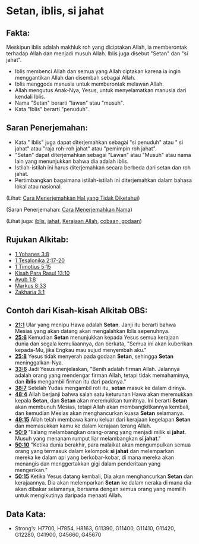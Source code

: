 # Setan, iblis, si jahat

## Fakta:

Meskipun iblis adalah makhluk roh yang diciptakan Allah, ia memberontak terhadap Allah dan menjadi musuh Allah. Iblis juga disebut "Setan" dan "si jahat".

* Iblis membenci Allah dan semua yang Allah ciptakan karena ia ingin menggantikan Allah dan disembah sebagai Allah.
* Iblis menggoda manusia untuk memberontak melawan Allah.
* Allah mengutus Anak-Nya, Yesus, untuk menyelamatkan manusia dari kendali Iblis.
* Nama "Setan" berarti "lawan" atau "musuh".
* Kata "Iblis" berarti "penuduh".

## Saran Penerjemahan:

* Kata " Iblis" juga dapat diterjemahkan sebagai "si penuduh" atau " si jahat" atau "raja roh-roh jahat" atau "pemimpin roh jahat".
* "Setan" dapat diterjemahkan sebagai "Lawan" atau "Musuh" atau nama lain yang menunjukkan bahwa dia adalah iblis.
* Istilah-istilah ini harus diterjemahkan secara berbeda dari setan dan roh jahat.
* Pertimbangkan bagaimana istilah-istilah ini diterjemahkan dalam bahasa lokal atau nasional.

(Lihat: [Cara Menerjemahkan Hal yang Tidak Diketahui](rc://en/ta/man/translate/translate-unknown))

(Saran Penerjemahan: [Cara Menerjemahkan Nama](rc://en/ta/man/translate/translate-names))

(Lihat juga: [iblis](../kt/demon.md), [jahat](../kt/evil.md), [Kerajaan Allah](../kt/kingdomofgod.md), [cobaan, godaan](../kt/tempt.md))

## Rujukan Alkitab:

* [1 Yohanes 3:8](rc://en/tn/help/1jn/03/08)
* [1 Tesalonika 2:17-20](rc://en/tn/help/1th/02/17)
* [1 Timotius 5:15](rc://en/tn/help/1ti/05/15)
* [Kisah Para Rasul 13:10](rc://en/tn/help/act/13/10)
* [Ayub 1:8](rc://en/tn/help/job/01/08)
* [Markus 8:33](rc://en/tn/help/mrk/08/33)
* [Zakharia 3:1](rc://en/tn/help/zec/03/01)

## Contoh dari Kisah-kisah Alkitab OBS:

* __[21:1](rc://en/tn/help/obs/21/01)__ Ular yang menipu Hawa adalah __Setan__. Janji itu berarti bahwa Mesias yang akan datang akan mengalahkan Iblis sepenuhnya.
* __[25:6](rc://en/tn/help/obs/25/06)__ Kemudian __Setan__ menunjukkan kepada Yesus semua kerajaan dunia dan segala kemuliaannya, dan berkata, "Semua ini akan kuberikan kepada-Mu, jika Engkau mau sujud menyembah aku."
* __[25:8](rc://en/tn/help/obs/25/08)__ Yesus tidak menyerah pada godaan __Setan__, sehingga __Setan__ meninggalkan-Nya.
* __[33:6](rc://en/tn/help/obs/33/06)__ Jadi Yesus menjelaskan, "Benih adalah firman Allah. Jalannya adalah orang yang mendengar firman Allah, tetapi tidak memahaminya, dan __iblis__ mengambil firman itu dari padanya."
* __[38:7](rc://en/tn/help/obs/38/07)__ Setelah Yudas mengambil roti itu, __setan__ masuk ke dalam dirinya.
* __[48:4](rc://en/tn/help/obs/48/04)__ Allah berjanji bahwa salah satu keturunan Hawa akan meremukkan kepala __Setan__, dan __Setan__ akan meremukkan tumitnya. Ini berarti __Setan__ akan membunuh Mesias, tetapi Allah akan membangkitkannya kembali, dan kemudian Mesias akan menghancurkan kuasa __Setan__ selamanya.
* __[49:15](rc://en/tn/help/obs/49/15)__ Allah telah membawa kamu keluar dari kerajaan kegelapan __Setan__ dan memasukkan kamu ke dalam kerajaan terang Allah.
* __[50:9](rc://en/tn/help/obs/50/09)__ "Ilalang melambangkan orang-orang yang menjadi milik si __jahat__. Musuh yang menanam rumput liar melambangkan __si jahat__."
* __[50:10](rc://en/tn/help/obs/50/10)__ "Ketika dunia berakhir, para malaikat akan mengumpulkan semua orang yang termasuk dalam kelompok __si jahat__ dan melemparkan mereka ke dalam api yang berkobar-kobar, di mana mereka akan menangis dan menggertakkan gigi dalam penderitaan yang mengerikan."
* __[50:15](rc://en/tn/help/obs/50/15)__ Ketika Yesus datang kembali, Dia akan menghancurkan __Setan__ dan kerajaannya. Dia akan melemparkan __Setan__ ke dalam neraka di mana dia akan dibakar selamanya, bersama dengan semua orang yang memilih untuk mengikutinya daripada menaati Allah.

## Data Kata:

* Strong’s: H7700, H7854, H8163, G11390, G11400, G11410, G11420, G12280, G41900, G45660, G45670
